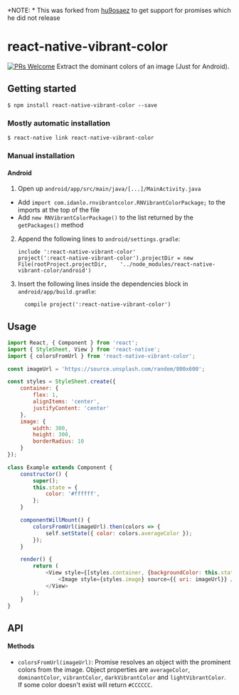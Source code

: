 
*NOTE: * This was forked from [hu9osaez](https://github.com/hu9osaez/react-native-dominant-color) to get support for promises
which he did not release 

# react-native-vibrant-color
[![PRs Welcome](https://img.shields.io/badge/PRs-welcome-brightgreen.svg?style=flat-square)](http://makeapullrequest.com)
Extract the dominant colors of an image (Just for Android).

## Getting started
`$ npm install react-native-vibrant-color --save`

### Mostly automatic installation
`$ react-native link react-native-vibrant-color`

### Manual installation

#### Android

1. Open up `android/app/src/main/java/[...]/MainActivity.java`
  - Add `import com.idanlo.rnvibrantcolor.RNVibrantColorPackage;` to the imports at the top of the file
  - Add `new RNVibrantColorPackage()` to the list returned by the `getPackages()` method
2. Append the following lines to `android/settings.gradle`:
  	```
  	include ':react-native-vibrant-color'
  	project(':react-native-vibrant-color').projectDir = new File(rootProject.projectDir, 	'../node_modules/react-native-vibrant-color/android')
  	```
3. Insert the following lines inside the dependencies block in `android/app/build.gradle`:
  	```
      compile project(':react-native-vibrant-color')
  	```


## Usage
```javascript
import React, { Component } from 'react';
import { StyleSheet, View } from 'react-native';
import { colorsFromUrl } from 'react-native-vibrant-color';

const imageUrl = 'https://source.unsplash.com/random/800x600';

const styles = StyleSheet.create({
    container: {
        flex: 1,
        alignItems: 'center',
        justifyContent: 'center'
    },
    image: {
        width: 300,
        height: 300,
        borderRadius: 10
    }
});

class Example extends Component {
    constructor() {
        super();
        this.state = {
            color: '#ffffff',
        };
    }

    componentWillMount() {
        colorsFromUrl(imageUrl).then(colors => {
            self.setState({ color: colors.averageColor });
        });
    }

    render() {
        return (
            <View style={[styles.container, {backgroundColor: this.state.color }]}>
                <Image style={styles.image} source={{ uri: imageUrl}} />
            </View>
        );
    }
}

```

## API
#### Methods
* `colorsFromUrl(imageUrl)`: Promise resolves an object with the prominent colors from the image. Object properties are `averageColor`, `dominantColor`,  `vibrantColor`, `darkVibrantColor` and `lightVibrantColor`. If some color doesn't exist will return `#CCCCCC`.
